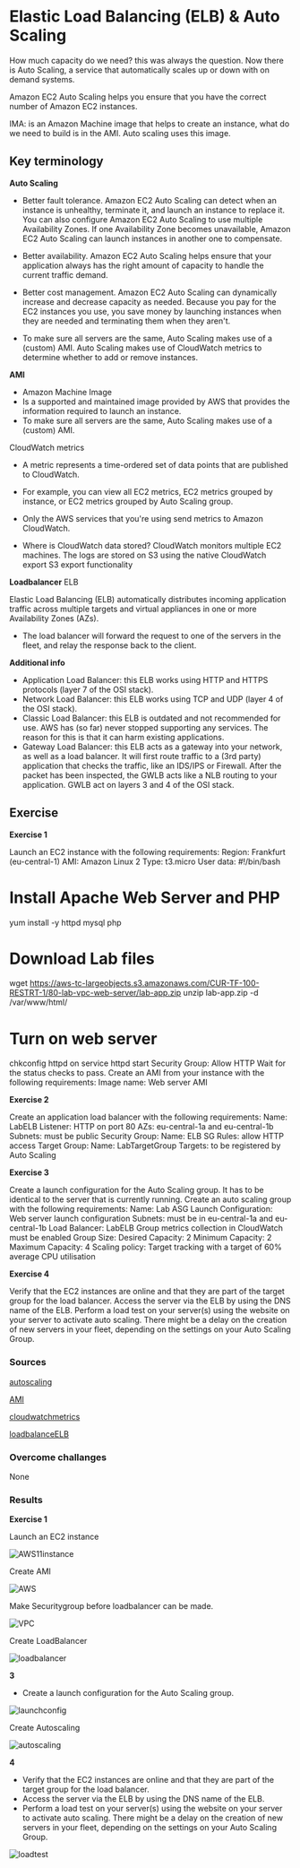 # Elastic Load Balancing (ELB) & Auto Scaling

How much capacity do we need? this was always the question. Now there is Auto Scaling, a service that automatically scales up or down with on demand systems. 

Amazon EC2 Auto Scaling helps you ensure that you have the correct number of Amazon EC2 instances.

IMA: is an Amazon Machine image that helps to create an instance, what do we need to build is in the AMI. Auto scaling uses this image. 

## Key terminology

**Auto Scaling** 

- Better fault tolerance. Amazon EC2 Auto Scaling can detect when an instance is unhealthy, terminate it, and launch an instance to replace it. You can also configure Amazon EC2 Auto Scaling to use multiple Availability Zones. If one Availability Zone becomes unavailable, Amazon EC2 Auto Scaling can launch instances in another one to compensate.

- Better availability. Amazon EC2 Auto Scaling helps ensure that your application always has the right amount of capacity to handle the current traffic demand.

- Better cost management. Amazon EC2 Auto Scaling can dynamically increase and decrease capacity as needed. Because you pay for the EC2 instances you use, you save money by launching instances when they are needed and terminating them when they aren't.

- To make sure all servers are the same, Auto Scaling makes use of a (custom) AMI. Auto Scaling makes use of CloudWatch metrics to determine whether to add or remove instances.

**AMI** 

- Amazon Machine Image
- Is a supported and maintained image provided by AWS that provides the information required to launch an instance.
- To make sure all servers are the same, Auto Scaling makes use of a (custom) AMI.

CloudWatch metrics

- A metric represents a time-ordered set of data points that are published to CloudWatch.
- For example, you can view all EC2 metrics, EC2 metrics grouped by instance, or EC2 metrics grouped by Auto Scaling group. 
- Only the AWS services that you're using send metrics to Amazon CloudWatch.

- Where is CloudWatch data stored?
CloudWatch monitors multiple EC2 machines. The logs are stored on S3 using the native CloudWatch export S3 export functionality

**Loadbalancer** ELB

Elastic Load Balancing (ELB) automatically distributes incoming application traffic across multiple targets and virtual appliances in one or more Availability Zones (AZs).

- The load balancer will forward the request to one of the servers in the fleet, and relay the response back to the client.

**Additional info**

- Application Load Balancer: this ELB works using HTTP and HTTPS protocols (layer 7 of the OSI stack).
- Network Load Balancer: this ELB works using TCP and UDP (layer 4 of the OSI stack).
- Classic Load Balancer: this ELB is outdated and not recommended for use. AWS has (so far) never stopped supporting any services. The reason for this is that it can harm existing applications.
- Gateway Load Balancer: this ELB acts as a gateway into your network, as well as a load balancer. It will first route traffic to a (3rd party) application that checks the traffic, like an IDS/IPS or Firewall. After the packet has been inspected, the GWLB acts like a NLB routing to your application. GWLB act on layers 3 and 4 of the OSI stack.

## Exercise

**Exercise 1**

Launch an EC2 instance with the following requirements:
Region: Frankfurt (eu-central-1)
AMI: Amazon Linux 2
Type: t3.micro
User data:
#!/bin/bash
# Install Apache Web Server and PHP
yum install -y httpd mysql php
# Download Lab files
wget https://aws-tc-largeobjects.s3.amazonaws.com/CUR-TF-100-RESTRT-1/80-lab-vpc-web-server/lab-app.zip
unzip lab-app.zip -d /var/www/html/
# Turn on web server
chkconfig httpd on
service httpd start
Security Group: Allow HTTP
Wait for the status checks to pass.
Create an AMI from your instance with the following requirements:
Image name: Web server AMI    

**Exercise 2**

 Create an application load balancer with the following requirements:
Name: LabELB
Listener: HTTP on port 80
AZs: eu-central-1a and eu-central-1b
Subnets: must be public
Security Group: 
Name: ELB SG
Rules: allow HTTP access
Target Group:
Name: LabTargetGroup
Targets: to be registered by Auto Scaling
  
**Exercise 3** 

Create a launch configuration for the Auto Scaling group. It has to be identical to the server that is currently running.
Create an auto scaling group with the following requirements:
Name: Lab ASG
Launch Configuration: Web server launch configuration
Subnets: must be in eu-central-1a and eu-central-1b
Load Balancer: LabELB
Group metrics collection in CloudWatch must be enabled
Group Size:
Desired Capacity: 2
Minimum Capacity: 2
Maximum Capacity: 4
Scaling policy: Target tracking with a target of 60% average CPU utilisation


**Exercise 4**

Verify that the EC2 instances are online and that they are part of the target group for the load balancer.
Access the server via the ELB by using the DNS name of the ELB.
Perform a load test on your server(s) using the website on your server to activate auto scaling. There might be a delay on the creation of new servers in your fleet, depending on the settings on your Auto Scaling Group.


### Sources

[autoscaling](https://docs.aws.amazon.com/autoscaling/ec2/userguide/auto-scaling-benefits.html)

[AMI](https://www.google.com/search?q=ami+aws&oq=ami+aws&aqs=chrome.0.0i512l5j69i60l3.2169j0j7&sourceid=chrome&ie=UTF-8)

[cloudwatchmetrics](https://www.google.com/search?q=cloudwatch+metrics&ei=BdqVYp6UIprKlAb62rqQBQ&ved=0ahUKEwjeqv3vsIn4AhUaJcUKHXqtDlIQ4dUDCA4&uact=5&oq=cloudwatch+metrics&gs_lcp=Cgdnd3Mtd2l6EAMyBAgAEEMyBQgAEIAEMgUIABCABDIFCAAQgAQyBQgAEIAEMgUIABCABDIFCAAQgAQyBQgAEIAEMgUIABCABDIFCAAQgAQ6BwgAEEcQsAM6BwgAELADEENKBAhBGABKBAhGGABQY1hjYIEIaAFwAXgAgAE6iAE6kgEBMZgBAKABAcgBCcABAQ&sclient=gws-wiz)

[loadbalanceELB](https://aws.amazon.com/elasticloadbalancing/)

### Overcome challanges
None

### Results

**Exercise 1**

Launch an EC2 instance

![AWS11instance](../00_includes/AWS11instance.png)

Create AMI

![AWS](../00_includes/AW11ami.png)

Make Securitygroup before loadbalancer can be made. 

![VPC](../00_includes/AWS11Sec-groups.png)

Create LoadBalancer

![loadbalancer](../00_includes/LoadbalancerAWS11.png)

**3**

- Create a launch configuration for the Auto Scaling group. 

![launchconfig](../00_includes/launchconfig.png)

Create Autoscaling

![autoscaling](../00_includes/autoscalinggroup.png)

**4**

- Verify that the EC2 instances are online and that they are part of the target group for the load balancer.
- Access the server via the ELB by using the DNS name of the ELB.
- Perform a load test on your server(s) using the website on your server to activate auto scaling. There might be a delay on the creation of new servers in your fleet, depending on the settings on your Auto Scaling Group.

![loadtest](../00_includes/Load%20test.png)



